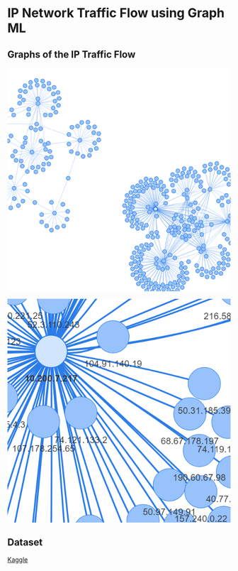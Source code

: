 # IP Network Traffic Flow using Graph ML

## Graphs of the IP Traffic Flow

![](images\5000nodes.png)

![](images\5kzoomed.png)

## Dataset

[Kaggle](https://www.kaggle.com/datasets/jsrojas/ip-network-traffic-flows-labeled-with-87-apps)
